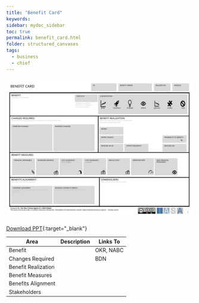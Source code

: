 ```yaml
---
title: "Benefit Card"
keywords: 
sidebar: mydoc_sidebar
toc: true
permalink: benefit_card.html
folder: structured_canvases
tags: 
  - business
  - chief
---
```


![image001](media/benefit_card001.svg)

[Download PPT](media/ppt/benefit_card.ppt){:target="_blank"}

| Area | Description | Links To |
| --- | --- | --- |
| Benefit |   | OKR, NABC |
| Changes Required |   | BDN |
| Benefit Realization |   |   |
| Benefit Measures |   |   |
| Benefits Alignment |   |   |
| Stakeholders |   |   |